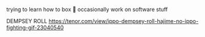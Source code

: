 trying to learn how to box 🥊
occasionally work on software stuff





DEMPSEY ROLL
https://tenor.com/view/ippo-dempsey-roll-hajime-no-ippo-fighting-gif-23040540

<!---
CrossHeads/CrossHeads is a ✨ special ✨ repository because its `README.md` (this file) appears on your GitHub profile.
You can click the Preview link to take a look at your changes.
--->
